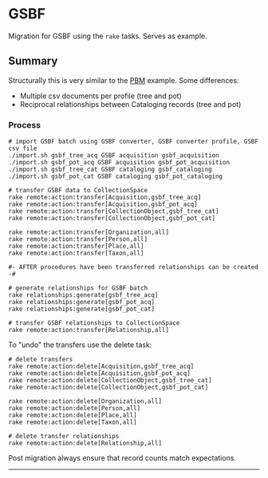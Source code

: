 # GSBF

Migration for GSBF using the `rake` tasks. Serves as example.

## Summary

Structurally this is very similar to the [PBM](#) example. Some differences:

- Multiple csv documents per profile (tree and pot)
- Reciprocal relationships between Cataloging records (tree and pot)

### Process

```
# import GSBF batch using GSBF converter, GSBF converter profile, GSBF csv file
./import.sh gsbf_tree_acq GSBF acquisition gsbf_acquisition
./import.sh gsbf_pot_acq GSBF acquisition gsbf_pot_acquisition
./import.sh gsbf_tree_cat GSBF cataloging gsbf_cataloging
./import.sh gsbf_pot_cat GSBF cataloging gsbf_pot_cataloging

# transfer GSBF data to CollectionSpace
rake remote:action:transfer[Acquisition,gsbf_tree_acq]
rake remote:action:transfer[Acquisition,gsbf_pot_acq]
rake remote:action:transfer[CollectionObject,gsbf_tree_cat]
rake remote:action:transfer[CollectionObject,gsbf_pot_cat]

rake remote:action:transfer[Organization,all]
rake remote:action:transfer[Person,all]
rake remote:action:transfer[Place,all]
rake remote:action:transfer[Taxon,all]

#- AFTER procedures have been transferred relationships can be created -#

# generate relationships for GSBF batch
rake relationships:generate[gsbf_tree_acq]
rake relationships:generate[gsbf_pot_acq]
rake relationships:generate[gsbf_pot_cat]

# transfer GSBF relationships to CollectionSpace
rake remote:action:transfer[Relationship,all]
```

To "undo" the transfers use the delete task:

```
# delete transfers
rake remote:action:delete[Acquisition,gsbf_tree_acq]
rake remote:action:delete[Acquisition,gsbf_pot_acq]
rake remote:action:delete[CollectionObject,gsbf_tree_cat]
rake remote:action:delete[CollectionObject,gsbf_pot_cat]

rake remote:action:delete[Organization,all]
rake remote:action:delete[Person,all]
rake remote:action:delete[Place,all]
rake remote:action:delete[Taxon,all]

# delete transfer relationships
rake remote:action:delete[Relationship,all]
```

Post migration always ensure that record counts match expectations.

---
